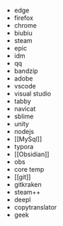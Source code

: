 - edge
- firefox
- chrome
- biubiu
- steam
- epic
- idm
- qq
- bandzip
- adobe
- vscode
- visual studio
- tabby
- navicat
- sblime
- unity
- nodejs
- [[MySql]]
- typora
- [[Obsidian]]
- obs
- core temp
- [[git]]
- gitkraken
- steam++
- deepl
- copytranslator
- geek